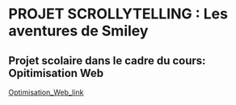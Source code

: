 # PROJET SCROLLYTELLING : Les aventures de Smiley
## Projet scolaire dans le cadre du cours: Opitimisation Web 
[Optimisation_Web_link](https://tim-montmorency.com/timdoc/582-424MO/projet-scrollytelling/)
